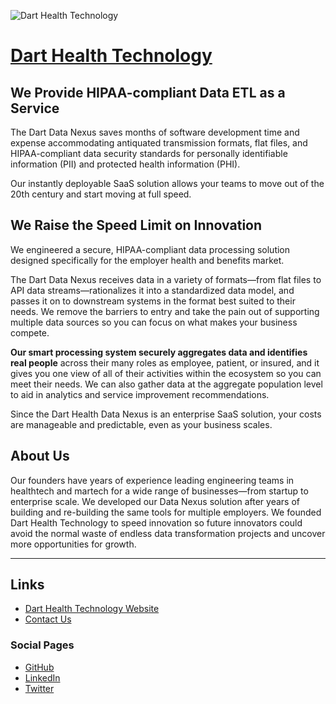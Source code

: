 ![Dart Health Technology](https://user-images.githubusercontent.com/676428/177885426-153ac2f4-a522-4b17-9b8b-747edf167e60.png)

# [Dart Health Technology](https://www.dart.health/) 

## We Provide HIPAA-compliant Data ETL as a Service

The Dart Data Nexus saves months of software development time and expense accommodating antiquated transmission formats, flat files, and HIPAA-compliant data security standards for personally identifiable information (PII) and protected health information (PHI).

Our instantly deployable SaaS solution allows your teams to move out of the 20th century and start moving at full speed. 


## We Raise the Speed Limit on Innovation

We engineered a secure, HIPAA-compliant data processing solution designed specifically for the employer health and benefits market. 

The Dart Data Nexus receives data in a variety of formats—from flat files to API data streams—rationalizes it into a standardized data model, and passes it on to downstream systems in the format best suited to their needs. We remove the barriers to entry and take the pain out of supporting multiple data sources so you can focus on what makes your business compete.

**Our smart processing system securely aggregates data and identifies real people** across their many roles as employee, patient, or insured, and it gives you one view of all of their activities within the ecosystem so you can meet their needs. We can also gather data at the aggregate population level to aid in analytics and service improvement recommendations.

Since the Dart Health Data Nexus is an enterprise SaaS solution, your costs are manageable and predictable, even as your business scales.


## About Us

Our founders have years of experience leading engineering teams in healthtech and martech for a wide range of businesses—from startup to enterprise scale. We developed our Data Nexus solution after years of building and re-building the same tools for multiple employers. We founded Dart Health Technology to speed innovation so future innovators could avoid the normal waste of endless data transformation projects and uncover more opportunities for growth.

---


## Links

* [Dart Health Technology Website](https://www.dart.health/)
* [Contact Us](https://www.dart.health/#Contact)

### Social Pages

* [GitHub](https://github.com/DartHealth)
* [LinkedIn](https://www.linkedin.com/company/darthealth/)
* [Twitter](https://twitter.com/dart_health/)
